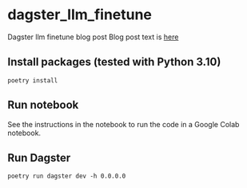 # dagster_llm_finetune
Dagster llm finetune blog post
Blog post text is [here](https://docs.google.com/document/d/1hkMZ2vQMnUirFw7X4F9xc-R9FyyRQnLseM5hD5AztXk/edit)

## Install packages (tested with Python 3.10)

```
poetry install
```

## Run notebook 

See the instructions in the notebook to run the code in a Google Colab notebook. 

## Run Dagster
```
poetry run dagster dev -h 0.0.0.0
```
